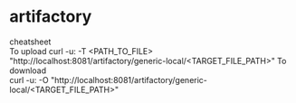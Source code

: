 # artifactory
cheatsheet  
To upload 
curl -u<USERNAME>:<PASSWORD> -T <PATH_TO_FILE> "http://localhost:8081/artifactory/generic-local/<TARGET_FILE_PATH>"
To download     
curl -u<USERNAME>:<PASSWORD> -O "http://localhost:8081/artifactory/generic-local/<TARGET_FILE_PATH>"
  
